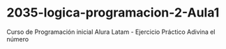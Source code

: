 # 2035-logica-programacion-2-Aula1
 Curso de Programación inicial Alura Latam - Ejercicio Práctico Adivina el número
